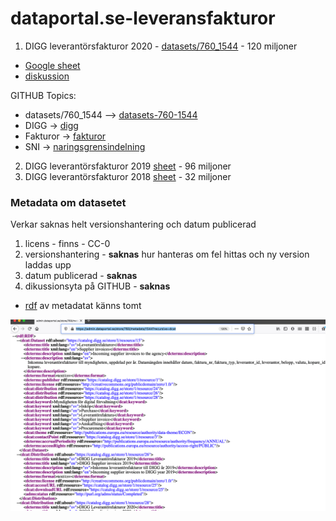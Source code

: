 # dataportal.se-leveransfakturor

1) DIGG leverantörsfakturor 2020 - [datasets/760_1544](https://www.dataportal.se/sv/datasets/760_1544/leverantorsfakturor) - 120 miljoner
* [Google sheet](https://docs.google.com/spreadsheets/d/1oLYs77ugRdKVl5zxlZTkFsy3NPdOYvjmhuZjUAK6WZk/edit?usp=sharing)
* [diskussion](https://community.dataportal.se/topic/70/fakturor-b%C3%B6rjar-dyka-upp-som-%C3%B6ppen-data)


GITHUB Topics: 
* datasets/760_1544 --> [datasets-760-1544](https://github.com/topics/datasets-760-1544)
* DIGG -> [digg](https://github.com/topics/digg)
* Fakturor -> [fakturor](https://github.com/topics/fakturor)
* SNI -> [naringsgrensindelning](https://github.com/topics/naringsgrensindelning)

2) DIGG leverantörsfakturor 2019 [sheet](https://docs.google.com/spreadsheets/d/15V9tWKbWCHBpz5S_3DXMRE3wa6wOdwE6nA92k_Gh6uY/edit#gid=988110800) - 96 miljoner
3) DIGG leverantörsfakturor 2018 [sheet](https://docs.google.com/spreadsheets/d/1bThy7J7CvYD_HN6aMpmVzz0JCc9un0ifFFSv7e_wtZ0/edit#gid=988110800) - 32 miljoner

### Metadata om datasetet
Verkar saknas helt versionshantering och datum publicerad
1) licens - finns - CC-0
2) versionshantering - **saknas** hur hanteras om fel hittas och ny version laddas upp
3) datum publicerad - **saknas** 
4) dikussionsyta på GITHUB - **saknas**

* [rdf](https://admin.dataportal.se/store/760/metadata/1544?recursive=dcat) av metadatat känns tomt

![RDF](https://github.com/salgo60/dataportal.se-leveransfakturor/blob/main/image/rdf.png?raw=true)
